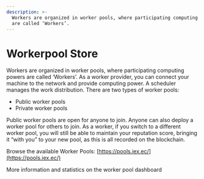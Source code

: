 ```yaml
---
description: >-
  Workers are organized in worker pools, where participating computing powers
  are called ‘Workers’.
---
```


# Workerpool Store

Workers are organized in worker pools, where participating computing powers are called ‘Workers’. As a worker provider, you can connect your machine to the network and provide computing power. A scheduler manages the work distribution. There are two types of worker pools:

* Public worker pools
* Private worker pools

Public worker pools are open for anyone to join. Anyone can also deploy a worker pool for others to join. As a worker, if you switch to a different worker pool, you will still be able to maintain your reputation score, bringing it “with you” to your new pool, as this is all recorded on the blockchain.

Browse the available Worker Pools: [https://pools.iex.ec/](https://pools.iex.ec/)

More information and statistics on the worker pool dashboard

